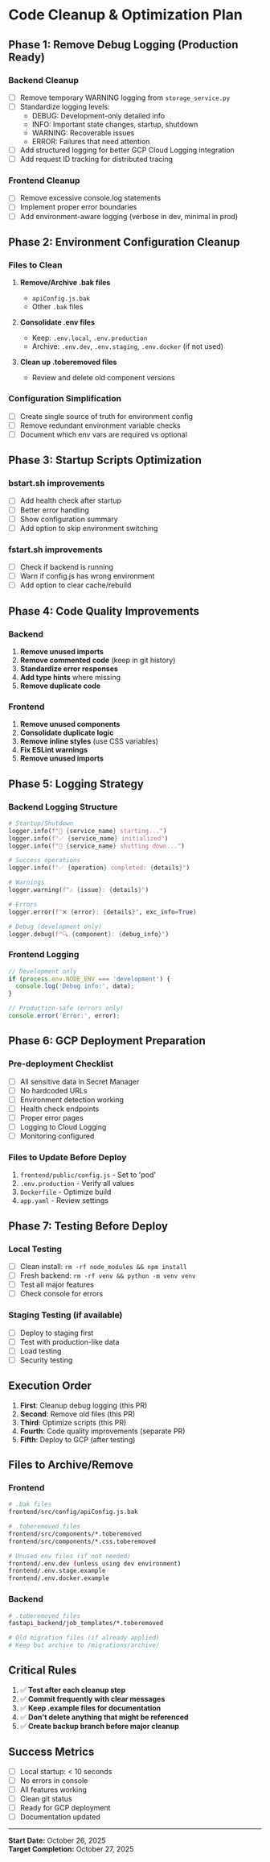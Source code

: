 # Code Cleanup & Optimization Plan

## Phase 1: Remove Debug Logging (Production Ready)

### Backend Cleanup
- [ ] Remove temporary WARNING logging from `storage_service.py`
- [ ] Standardize logging levels:
  - DEBUG: Development-only detailed info
  - INFO: Important state changes, startup, shutdown
  - WARNING: Recoverable issues
  - ERROR: Failures that need attention
- [ ] Add structured logging for better GCP Cloud Logging integration
- [ ] Add request ID tracking for distributed tracing

### Frontend Cleanup
- [ ] Remove excessive console.log statements
- [ ] Implement proper error boundaries
- [ ] Add environment-aware logging (verbose in dev, minimal in prod)

## Phase 2: Environment Configuration Cleanup

### Files to Clean
1. **Remove/Archive .bak files**
   - `apiConfig.js.bak`
   - Other `.bak` files
   
2. **Consolidate .env files**
   - Keep: `.env.local`, `.env.production`
   - Archive: `.env.dev`, `.env.staging`, `.env.docker` (if not used)
   
3. **Clean up .toberemoved files**
   - Review and delete old component versions

### Configuration Simplification
- [ ] Create single source of truth for environment config
- [ ] Remove redundant environment variable checks
- [ ] Document which env vars are required vs optional

## Phase 3: Startup Scripts Optimization

### bstart.sh improvements
- [ ] Add health check after startup
- [ ] Better error handling
- [ ] Show configuration summary
- [ ] Add option to skip environment switching

### fstart.sh improvements
- [ ] Check if backend is running
- [ ] Warn if config.js has wrong environment
- [ ] Add option to clear cache/rebuild

## Phase 4: Code Quality Improvements

### Backend
1. **Remove unused imports**
2. **Remove commented code** (keep in git history)
3. **Standardize error responses**
4. **Add type hints** where missing
5. **Remove duplicate code**

### Frontend
1. **Remove unused components**
2. **Consolidate duplicate logic**
3. **Remove inline styles** (use CSS variables)
4. **Fix ESLint warnings**
5. **Remove unused imports**

## Phase 5: Logging Strategy

### Backend Logging Structure
```python
# Startup/Shutdown
logger.info(f"🚀 {service_name} starting...")
logger.info(f"✅ {service_name} initialized")
logger.info(f"👋 {service_name} shutting down...")

# Success operations
logger.info(f"✅ {operation} completed: {details}")

# Warnings
logger.warning(f"⚠️ {issue}: {details}")

# Errors
logger.error(f"❌ {error}: {details}", exc_info=True)

# Debug (development only)
logger.debug(f"🔍 {component}: {debug_info}")
```

### Frontend Logging
```javascript
// Development only
if (process.env.NODE_ENV === 'development') {
  console.log('Debug info:', data);
}

// Production-safe (errors only)
console.error('Error:', error);
```

## Phase 6: GCP Deployment Preparation

### Pre-deployment Checklist
- [ ] All sensitive data in Secret Manager
- [ ] No hardcoded URLs
- [ ] Environment detection working
- [ ] Health check endpoints
- [ ] Proper error pages
- [ ] Logging to Cloud Logging
- [ ] Monitoring configured

### Files to Update Before Deploy
1. `frontend/public/config.js` - Set to 'pod'
2. `.env.production` - Verify all values
3. `Dockerfile` - Optimize build
4. `app.yaml` - Review settings

## Phase 7: Testing Before Deploy

### Local Testing
- [ ] Clean install: `rm -rf node_modules && npm install`
- [ ] Fresh backend: `rm -rf venv && python -m venv venv`
- [ ] Test all major features
- [ ] Check console for errors

### Staging Testing (if available)
- [ ] Deploy to staging first
- [ ] Test with production-like data
- [ ] Load testing
- [ ] Security testing

## Execution Order

1. **First**: Cleanup debug logging (this PR)
2. **Second**: Remove old files (this PR)
3. **Third**: Optimize scripts (this PR)
4. **Fourth**: Code quality improvements (separate PR)
5. **Fifth**: Deploy to GCP (after testing)

## Files to Archive/Remove

### Frontend
```bash
# .bak files
frontend/src/config/apiConfig.js.bak

# .toberemoved files
frontend/src/components/*.toberemoved
frontend/src/components/*.css.toberemoved

# Unused env files (if not needed)
frontend/.env.dev (unless using dev environment)
frontend/.env.stage.example
frontend/.env.docker.example
```

### Backend
```bash
# .toberemoved files
fastapi_backend/job_templates/*.toberemoved

# Old migration files (if already applied)
# Keep but archive to /migrations/archive/
```

## Critical Rules

1. ✅ **Test after each cleanup step**
2. ✅ **Commit frequently with clear messages**
3. ✅ **Keep .example files for documentation**
4. ✅ **Don't delete anything that might be referenced**
5. ✅ **Create backup branch before major cleanup**

## Success Metrics

- [ ] Local startup: < 10 seconds
- [ ] No errors in console
- [ ] All features working
- [ ] Clean git status
- [ ] Ready for GCP deployment
- [ ] Documentation updated

---
**Start Date:** October 26, 2025  
**Target Completion:** October 27, 2025
